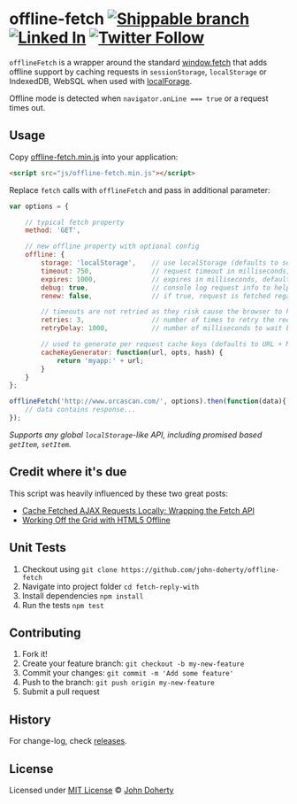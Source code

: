 # offline-fetch [![Shippable branch](https://img.shields.io/shippable/59a3e41510cb4d07000a10cd/master.svg)](https://app.shippable.com/projects/59a3e41510cb4d07000a10cd) [![Linked In](https://img.shields.io/badge/Linked-In-blue.svg)](https://www.linkedin.com/in/john-i-doherty) [![Twitter Follow](https://img.shields.io/twitter/follow/CambridgeMVP.svg?style=social&label=Twitter&style=plastic)](https://twitter.com/CambridgeMVP)

[twitter-image]:https://img.shields.io/twitter/follow/CambridgeMVP.svg?style=social&label=Follow%20me
[twitter-url]:https://twitter.com/CambridgeMVP

`offlineFetch` is a wrapper around the standard [window.fetch](https://davidwalsh.name/fetch) that adds offline support by caching requests in `sessionStorage`, `localStorage` or IndexedDB, WebSQL when used with [localForage](https://github.com/localForage/localForage).

Offline mode is detected when `navigator.onLine === true` or a request times out.

## Usage

Copy [offline-fetch.min.js](dist/offline-fetch.min.js) into your application:

```html
<script src="js/offline-fetch.min.js"></script>
```

Replace `fetch` calls with `offlineFetch` and pass in additional parameter:

```js
var options = {

    // typical fetch property
    method: 'GET',

    // new offline property with optional config
    offline: {
        storage: 'localStorage',    // use localStorage (defaults to sessionStorage)
        timeout: 750,               // request timeout in milliseconds, defaults 730ms
        expires: 1000,              // expires in milliseconds, defaults 1000ms (set to -1 to check for updates with every request)
        debug: true,                // console log request info to help with debugging
        renew: false,               // if true, request is fetched regardless of expire state. Response is and added to cache

        // timeouts are not retried as they risk cause the browser to hang
        retries: 3,                 // number of times to retry the request before considering it failed, default 3 (timeouts are not retried)
        retryDelay: 1000,           // number of milliseconds to wait between each retry

        // used to generate per request cache keys (defaults to URL + METHOD hash if not provided)
        cacheKeyGenerator: function(url, opts, hash) {
            return 'myapp:' + url;
        }
    }
};

offlineFetch('http://www.orcascan.com/', options).then(function(data){
    // data contains response...
});
```

_Supports any global `localStorage`-like API, including promised based `getItem`, `setItem`._

## Credit where it's due

This script was heavily influenced by these two great posts:
 * [Cache Fetched AJAX Requests Locally: Wrapping the Fetch API](https://www.sitepoint.com/cache-fetched-ajax-requests/)
 * [Working Off the Grid with HTML5 Offline](https://www.html5rocks.com/en/mobile/workingoffthegrid/)

## Unit Tests

1. Checkout using `git clone https://github.com/john-doherty/offline-fetch`
2. Navigate into project folder `cd fetch-reply-with`
3. Install dependencies `npm install`
4. Run the tests `npm test`

## Contributing

1. Fork it!
2. Create your feature branch: `git checkout -b my-new-feature`
3. Commit your changes: `git commit -m 'Add some feature'`
4. Push to the branch: `git push origin my-new-feature`
5. Submit a pull request

## History

For change-log, check [releases](https://github.com/john-doherty/offline-fetch/releases).

## License

Licensed under [MIT License](LICENSE) &copy; [John Doherty](http://www.johndoherty.info)
